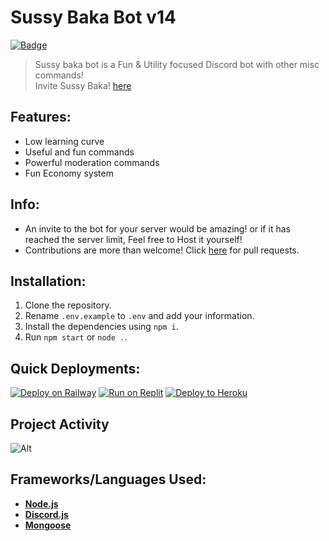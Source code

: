 # **Sussy Baka Bot v14**

[![Badge](assets/built-with-love.svg)](https://forthebadge.com)

> Sussy baka bot is a Fun & Utility focused Discord bot with other misc commands!
> \
> Invite Sussy Baka! [here](https://discord.com/oauth2/authorize?client_id=949114925756862544&permissions=1576252337655&scope=bot)

## **Features:**

- Low learning curve
- Useful and fun commands
- Powerful moderation commands
- Fun Economy system

## **Info:**

- An invite to the bot for your server would be amazing! or if it has reached the server limit, Feel free to Host it yourself!
- Contributions are more than welcome! Click [here](https://github.com/RedNotSus/Sussy-Baka-Bot/pulls) for pull requests.

## **Installation:**

1. Clone the repository.
2. Rename `.env.example` to `.env` and add your information.
3. Install the dependencies using `npm i`.
4. Run `npm start` or `node .`.

## **Quick Deployments:**

[![Deploy on Railway](https://raw.githubusercontent.com/BinBashBanana/deploy-buttons/master/buttons/remade/railway.svg)](https://railway.app/new/template/ITiuky?referralCode=6RKvdq)
[![Run on Replit](https://raw.githubusercontent.com/BinBashBanana/deploy-buttons/master/buttons/remade/replit.svg)](https://replit.com/github/rednotsus/sussy-baka-bot)
[![Deploy to Heroku](https://raw.githubusercontent.com/BinBashBanana/deploy-buttons/master/buttons/remade/heroku.svg)](https://heroku.com/deploy/?template=https://github.com/RedNotSus/Sussy-Baka-Bot)


## **Project Activity**
![Alt](https://repobeats.axiom.co/api/embed/a119c4dca03c8390ddd008b6a87726a67c6da335.svg "Repobeats analytics image")

## **Frameworks/Languages Used:**

- **[Node.js](https://nodejs.org/en/)**
- **[Discord.js](https://www.discord.js.org/)**
- **[Mongoose](https://mongoosejs.com)**
